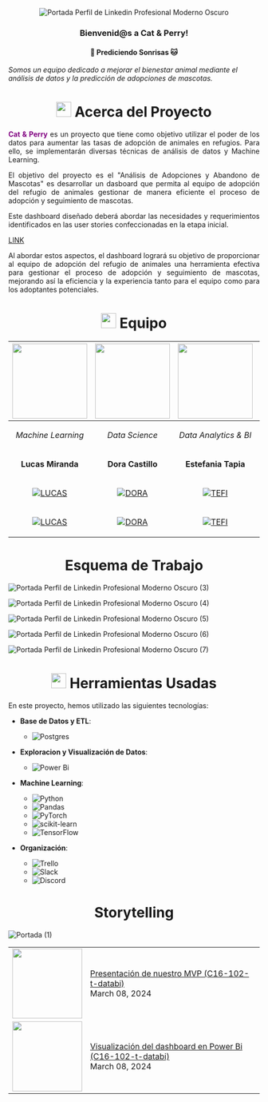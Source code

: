 <div align="center">

![Portada Perfil de Linkedin Profesional Moderno Oscuro](https://github.com/No-Country/c16-102-t-data-bi/assets/159388590/439e0c7d-d7ca-4a60-9d43-8cc6196a4df9) </a>

<h3 align="center">Bienvenid@s a Cat & Perry! </h3>
<h4 align="center">🐶 Prediciendo Sonrisas 🐱</h4>

</div>

*Somos un equipo dedicado a mejorar el bienestar animal mediante el análisis de datos y la predicción de adopciones de mascotas.*

<!-- Acerca del proyecto -->


# <div align="center"><img src="https://media.giphy.com/media/v1.Y2lkPTc5MGI3NjExdjNiZjR4Z2l1dWRyNG1iZXFsZ2VqM3hwMXdpd3g1N24zbjdya2R2ZyZlcD12MV9zdGlja2Vyc19zZWFyY2gmY3Q9cw/F8in17ikkqwU6GU5uj/giphy.gif4ZrRpqbSaWoyZYRoCd/giphy.gif" width="30px"> Acerca del Proyecto</div>

<p align="justify">
    <span  style="color:purple; font-weight: bold;" >Cat & Perry</span> es un proyecto que tiene como objetivo utilizar el poder de los datos para aumentar las tasas de adopción de animales en refugios. Para ello, se implementarán diversas técnicas de análisis de datos y Machine Learning.
</p>
<p align="justify">
  El objetivo del proyecto es el "Análisis de Adopciones y Abandono de Mascotas" es desarrollar un dasboard que permita al equipo de adopción del refugio de animales gestionar de manera eficiente el proceso de adopción y seguimiento de mascotas.
</p>
<p align="justify">
  Este dashboard diseñado deberá abordar las necesidades y requerimientos identificados en las user stories confeccionadas en la etapa inicial.</p>

[LINK](https://github.com/No-Country/c16-102-t-data-bi/blob/limpieza-datos/userstories.rtf)

<p align="justify">
  Al abordar estos aspectos, el dashboard logrará su objetivo de proporcionar al equipo de adopción del refugio de animales una herramienta efectiva para gestionar el proceso de adopción y seguimiento de mascotas, mejorando así la eficiencia y la experiencia tanto para el equipo como para los adoptantes potenciales.
</p>



<!-- Equipo -->

# <div align="center"><img src="https://media.giphy.com/media/v1.Y2lkPTc5MGI3NjExcnI1cnNhZjFycHMyNjdpMWdseXc4Z2phcnIwczlxY2dub3Frem93eSZlcD12MV9pbnRlcm5hbF9naWZfYnlfaWQmY3Q9cw/iMkRw8yN5thrbtvcZM/giphy.gif" width="30px"> Equipo</div>



|<img src="https://github.com/No-Country/c16-102-t-data-bi/assets/159388590/99cdb3ce-3ca5-4e86-935f-16ab3df2bfe7" width="150">|<img src="https://github.com/No-Country/c16-102-t-data-bi/assets/159388590/81410f7d-f523-4fb5-9654-dae872cf09f5" width="150">|<img src="https://github.com/No-Country/c16-102-t-data-bi/assets/159388590/0899d4a3-c458-425c-a11a-dddc30ab6a65" width="150">|<img src="https://github.com/No-Country/c16-102-t-data-bi/assets/159388590/c5ab9621-8e87-441a-af01-96b217cec62c" width="150">|<img src="https://github.com/No-Country/c16-102-t-data-bi/assets/159388590/2c27e43d-2b9f-473c-99c9-b59bfd967e65" width="150">|<img src="https://github.com/No-Country/c16-102-t-data-bi/assets/159388590/f7eba3ef-5938-4a9c-937a-97cb194762c3" width="150">|
| ------------------------------------------| ------------------------------------------|------------------------------------------|------------------------------------------|------------------------------------------|------------------------------------------|
|<p align="center">*Machine Learning*</p>|<p align="center">*Data Science*</p>|<p align="center">*Data Analytics & BI*</p>|<p align="center">*Data Analytics & BI*</p>|<p align="center">*ETL Developer*</p>|<p align="center">*Machine Learning*</p>|
|<p align="center">**Lucas Miranda**</p>|<p align="center">**Dora Castillo**</p>|<p align="center">**Estefania Tapia**</p>|<p align="center">**Laura Ariza**</p>|<p align="center">**Facundo Cuello**</p>|<p align="center">**Franco Antuña**</p>|
|<p align="center"> <a href="https://www.linkedin.com/in/x3naroth/">![LUCAS](https://img.shields.io/badge/linkedin-%230077B5.svg?style=for-the-badge&logo=linkedin&logoColor=white)</p>|<p align="center"> <a href="https://www.linkedin.com/in/docasti2024">![DORA](https://img.shields.io/badge/linkedin-%230077B5.svg?style=for-the-badge&logo=linkedin&logoColor=white) </p>|<p align="center"> <a href="https://www.linkedin.com/in/estefania-eugenia-tapia-25483a155/">![TEFI](https://img.shields.io/badge/linkedin-%230077B5.svg?style=for-the-badge&logo=linkedin&logoColor=white) </p>|<p align="center"> <a href="https://www.linkedin.com/in/laura-jasmin-ariza-alza">![LAURA](https://img.shields.io/badge/linkedin-%230077B5.svg?style=for-the-badge&logo=linkedin&logoColor=white) </p>|<p align="center"> <a href="https://www.linkedin.com/in/facundo-cuello">![FACU](https://img.shields.io/badge/linkedin-%230077B5.svg?style=for-the-badge&logo=linkedin&logoColor=white) </p>|<p align="center"> <a href="https://www.linkedin.com/in/franco-antuna/">![FRANCO](https://img.shields.io/badge/linkedin-%230077B5.svg?style=for-the-badge&logo=linkedin&logoColor=white) </p>|
|<p align="center"> <a href="https://github.com/x3naroth" >![LUCAS](https://img.shields.io/badge/github%20-%23121011.svg?&style=for-the-badge&logo=github&logoColor=whit&logoColor=white&labelColor=101010)</p>|<p align="center"> <a href="https://github.com/docasti" >![DORA](https://img.shields.io/badge/github%20-%23121011.svg?&style=for-the-badge&logo=github&logoColor=whit&logoColor=white&labelColor=101010)</p>|<p align="center"> <a href="https://github.com/TefiTapia" >![TEFI](https://img.shields.io/badge/github%20-%23121011.svg?&style=for-the-badge&logo=github&logoColor=whit&logoColor=white&labelColor=101010)</p>|<p align="center"> <a href="https://github.com/laura-ariza" >[![LAU](https://img.shields.io/badge/github%20-%23121011.svg?&style=for-the-badge&logo=github&logoColor=whit&logoColor=white&labelColor=101010)](https://github.com/laura-ariza)</p>|<p align="center"> <a href="https://github.com/facu-cuello" >![FACU](https://img.shields.io/badge/github%20-%23121011.svg?&style=for-the-badge&logo=github&logoColor=whit&logoColor=white&labelColor=101010)</p>|<p align="center"> <a href="https://github.com/FrancoAntuna" >![FRANCO](https://img.shields.io/badge/github%20-%23121011.svg?&style=for-the-badge&logo=github&logoColor=whit&logoColor=white&labelColor=101010)</p>|


<!--Esquema de trabajo-->

# <div align="center">Esquema de Trabajo</div>



![Portada Perfil de Linkedin Profesional Moderno Oscuro (3)](https://github.com/No-Country/c16-102-t-data-bi/assets/159388590/5be63eec-0ffc-474f-bfcc-cdcd1f712595)


![Portada Perfil de Linkedin Profesional Moderno Oscuro (4)](https://github.com/No-Country/c16-102-t-data-bi/assets/159388590/92ad868c-2031-417d-9905-594041355bdf)


![Portada Perfil de Linkedin Profesional Moderno Oscuro (5)](https://github.com/No-Country/c16-102-t-data-bi/assets/159388590/ae410d6f-2dd8-479a-956a-872199ed2512)


![Portada Perfil de Linkedin Profesional Moderno Oscuro (6)](https://github.com/No-Country/c16-102-t-data-bi/assets/159388590/b5b07521-24aa-4e33-bf84-76aa88cc04e4)


![Portada Perfil de Linkedin Profesional Moderno Oscuro (7)](https://github.com/No-Country/c16-102-t-data-bi/assets/159388590/38099168-a3b6-4fca-a1b2-ebd45db248b6)

<!-- Herramientas Usadas -->
# <div align="center"><img src="https://media0.giphy.com/media/uhQuegHFqkVYuFMXMQ/giphy.gif" width="30px"> Herramientas Usadas </div>
En este proyecto, hemos utilizado las siguientes tecnologías:
- **Base de Datos y ETL**:
  - ![Postgres](https://img.shields.io/badge/postgres-%23316192.svg?style=for-the-badge&logo=postgresql&logoColor=white)  

- **Exploracion  y Visualización de Datos**:
  - ![Power Bi](https://img.shields.io/badge/power_bi-F2C811?style=for-the-badge&logo=powerbi&logoColor=black)

- **Machine Learning**:
  - ![Python](https://img.shields.io/badge/python-3670A0?style=for-the-badge&logo=python&logoColor=ffdd54)
  - ![Pandas](https://img.shields.io/badge/pandas-%23150458.svg?style=for-the-badge&logo=pandas&logoColor=white)
  - ![PyTorch](https://img.shields.io/badge/PyTorch-%23EE4C2C.svg?style=for-the-badge&logo=PyTorch&logoColor=white)
  - ![scikit-learn](https://img.shields.io/badge/scikit--learn-%23F7931E.svg?style=for-the-badge&logo=scikit-learn&logoColor=white)
  - ![TensorFlow](https://img.shields.io/badge/TensorFlow-%23FF6F00.svg?style=for-the-badge&logo=TensorFlow&logoColor=white)
 

- **Organización**:
   - ![Trello](https://img.shields.io/badge/Trello-%23026AA7.svg?style=for-the-badge&logo=Trello&logoColor=white)
   - ![Slack](https://img.shields.io/badge/Slack-4A154B?style=for-the-badge&logo=slack&logoColor=white)
   - ![Discord](https://img.shields.io/badge/Discord-%235865F2.svg?style=for-the-badge&logo=discord&logoColor=white)


<!--Storytellin-->

# <div align="center">Storytelling</div>

![Portada  (1)](https://github.com/No-Country/c16-102-t-data-bi/assets/159388590/87ffe4df-f0ad-4c69-bf7b-6d51f2975097)

<table>
  <tbody>
<!-- YOUTUBE:START --><tr><td><img width="140px" src="https://github.com/No-Country/c16-102-t-data-bi/assets/159388590/81a7f07e-023c-4e22-ab32-06ba7201d5a9"></a></td><td><a href="https://www.youtube.com/watch?v=ks3OsCC_buM">Presentación de nuestro MVP (C16-102-t-databi)</a><br/>March 08, 2024</td></tr>
<tr><td><img width="140px" src="https://github.com/No-Country/c16-102-t-data-bi/assets/159388590/4cc3c399-165e-46c5-adc9-a4738e5ac20f"></a></td><td><a href="https://app.powerbi.com/view?r=eyJrIjoiOTRjZjRkMGMtYWNmZC00MTM0LTgyMmMtN2EyZTY0NzVmNWM5IiwidCI6Ijk5ZTFlNzIxLTcxODQtNDk4ZS04YWZmLWIyYWQ0ZTUzYzFjMiIsImMiOjR9">Visualización del dashboard en Power Bi (C16-102-t-databi)</a><br/>March 08, 2024</td></tr>


<!--
**facu-cuello/facu-cuello** is a ✨ _special_ ✨ repository because its `README.md` (this file) appears on your GitHub profile.

Here are some ideas to get you started:

- 🔭 I’m currently working on ...
- 🌱 I’m currently learning ...
- 👯 I’m looking to collaborate on ...
- 🤔 I’m looking for help with ...
- 💬 Ask me about ...
- 📫 How to reach me: ...
- 😄 Pronouns: ...
- ⚡ Fun fact: ...
-->
